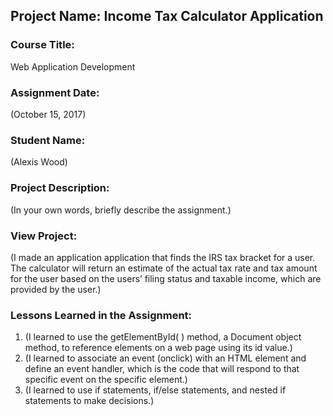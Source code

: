 ## Project Name:  Income Tax Calculator Application

### Course Title:
Web Application Development

### Assignment Date:  
(October 15, 2017)

### Student Name:  
(Alexis Wood)

### Project Description:
(In your own words, briefly describe the assignment.)

### View Project:
(I made an application application that finds the IRS tax bracket for a user. The calculator will return an estimate of the
actual tax rate and tax amount for the user based on the users’ filing status and taxable income,
which are provided by the user.)

### Lessons Learned in the Assignment:
1. (I learned to use the getElementById( ) method, a Document object method, to reference elements
on a web page using its id value.)
2. (I learned to associate an event (onclick) with an HTML element and define an event handler, which
is the code that will respond to that specific event on the specific element.)
3. (I learned to use if statements, if/else statements, and nested if statements to make decisions.)

